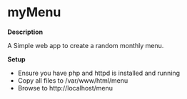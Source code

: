 # myMenu

<b>Description</b>

A Simple web app to create a random monthly menu.

<b>Setup</b>
 - Ensure you have php and httpd is installed and running
 - Copy all files to /var/www/html/menu
 - Browse to http://localhost/menu

 
